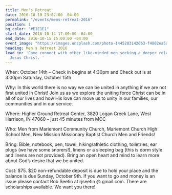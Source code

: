 ```yaml
---
title: Men's Retreat
date: 2016-10-10 23:02:00 -04:00
permalink: "/events/mens-retreat-2016"
position: 1
bg_color: "#E1E1E1"
start_date: 2016-10-14 17:00:00 -04:00
end_date: 2016-10-15 15:00:00 -04:00
event_image: "https://images.unsplash.com/photo-1445283142063-f4802ea5aac3?ixlib=rb-0.3.5&q=80&fm=jpg&crop=entropy&cs=tinysrgb&s=087bc1aa44894b1a724689a9cb69d856"
heading: Men's Retreat 2016
lead_in: 'Come connect with other like-minded men seeking a deeper relationship with
  Jesus Christ. '
---
```


When: October 14th – Check in begins at 4:30pm and Check out is at 3:00pm Saturday, October 15th

Why: In this world there is no way we can be united in anything if we are not first united in Christ! Join us as we explore the uniting force Christ can be in all of our lives and how His love can move us to unity in our families, our communities and in our service.

Where: Higher Ground Retreat Center, 3820 Logan Creek Lane, West Harrison, IN 47060 – just 45 minutes from MCC

Who: Men from Mariemont Community Church, Mariemont Church High School Men, New Mission Missionary Baptist Church Men and Friends!

Bring: Bible, notebook, pen, towel, hiking/athletic clothing, toiletries, ear plugs (we have some snorers!), linens or a sleeping bag (this is dorm style and linens are not provided). Bring an open heart and mind to learn more about God’s desire that we be united.

Cost: $75. $20 non-refundable deposit is due to hold your place and the balance is due Sunday, October 9th. If you want to go and money is an issue please contact Rob Seetin at rjseetin @ gmail.com. There are scholarships available. We want you there!